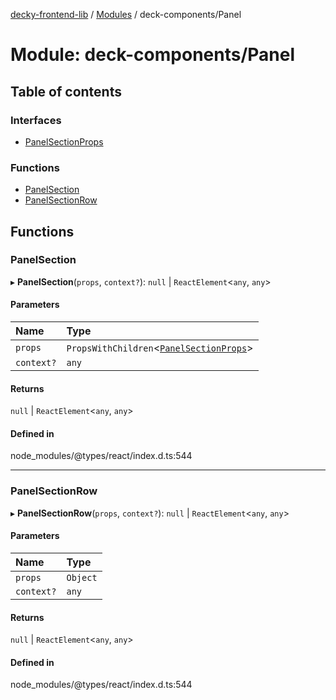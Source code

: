 [decky-frontend-lib](../README.md) / [Modules](../modules.md) / deck-components/Panel

# Module: deck-components/Panel

## Table of contents

### Interfaces

- [PanelSectionProps](../interfaces/deck_components_Panel.PanelSectionProps.md)

### Functions

- [PanelSection](deck_components_Panel.md#panelsection)
- [PanelSectionRow](deck_components_Panel.md#panelsectionrow)

## Functions

### PanelSection

▸ **PanelSection**(`props`, `context?`): ``null`` \| `ReactElement`<`any`, `any`\>

#### Parameters

| Name | Type |
| :------ | :------ |
| `props` | `PropsWithChildren`<[`PanelSectionProps`](../interfaces/deck_components_Panel.PanelSectionProps.md)\> |
| `context?` | `any` |

#### Returns

``null`` \| `ReactElement`<`any`, `any`\>

#### Defined in

node_modules/@types/react/index.d.ts:544

___

### PanelSectionRow

▸ **PanelSectionRow**(`props`, `context?`): ``null`` \| `ReactElement`<`any`, `any`\>

#### Parameters

| Name | Type |
| :------ | :------ |
| `props` | `Object` |
| `context?` | `any` |

#### Returns

``null`` \| `ReactElement`<`any`, `any`\>

#### Defined in

node_modules/@types/react/index.d.ts:544
